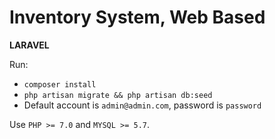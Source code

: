 # Inventory System, Web Based

**LARAVEL**

Run:
- `composer install`
- `php artisan migrate && php artisan db:seed`
- Default account is `admin@admin.com`, password is `password`

Use `PHP >= 7.0` and `MYSQL >= 5.7`.
